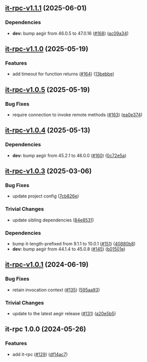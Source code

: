 ## [it-rpc-v1.1.1](https://github.com/achingbrain/it/compare/it-rpc-1.1.0...it-rpc-1.1.1) (2025-06-01)

### Dependencies

* **dev:** bump aegir from 46.0.5 to 47.0.16 ([#168](https://github.com/achingbrain/it/issues/168)) ([ac09a34](https://github.com/achingbrain/it/commit/ac09a34bbf8117d90d307638943c5f34724697bb))

## [it-rpc-v1.1.0](https://github.com/achingbrain/it/compare/it-rpc-1.0.5...it-rpc-1.1.0) (2025-05-19)

### Features

* add timeout for function returns ([#164](https://github.com/achingbrain/it/issues/164)) ([13bebbe](https://github.com/achingbrain/it/commit/13bebbe4b10c7d98148ea5b63f462aa5bb1f3a2b))

## [it-rpc-v1.0.5](https://github.com/achingbrain/it/compare/it-rpc-1.0.4...it-rpc-1.0.5) (2025-05-19)

### Bug Fixes

* require connection to invoke remote methods ([#163](https://github.com/achingbrain/it/issues/163)) ([ea0e374](https://github.com/achingbrain/it/commit/ea0e374c49979fb4a4428a5dea21f7bde6f3a12f))

## [it-rpc-v1.0.4](https://github.com/achingbrain/it/compare/it-rpc-1.0.3...it-rpc-1.0.4) (2025-05-13)

### Dependencies

* **dev:** bump aegir from 45.2.1 to 46.0.0 ([#160](https://github.com/achingbrain/it/issues/160)) ([0c72e5a](https://github.com/achingbrain/it/commit/0c72e5a14c16439d5d9db75a7a701b21ac6f7290))

## [it-rpc-v1.0.3](https://github.com/achingbrain/it/compare/it-rpc-1.0.2...it-rpc-1.0.3) (2025-03-06)

### Bug Fixes

* update project config ([7cb826e](https://github.com/achingbrain/it/commit/7cb826ed356e8e43b7ffea51727096c2ce87fe21))

### Trivial Changes

* update sibling dependencies ([84e8531](https://github.com/achingbrain/it/commit/84e8531e30b55865afda41509ea7b9f521e6bd73))

### Dependencies

* bump it-length-prefixed from 9.1.1 to 10.0.1 ([#151](https://github.com/achingbrain/it/issues/151)) ([40880b8](https://github.com/achingbrain/it/commit/40880b8a1f9b684ba54aafe2c489ea584ec9d06c))
* **dev:** bump aegir from 44.1.4 to 45.0.8 ([#145](https://github.com/achingbrain/it/issues/145)) ([b01501e](https://github.com/achingbrain/it/commit/b01501e36e5085446f459dac95ea91f0304aca1a))

## [it-rpc-v1.0.1](https://github.com/achingbrain/it/compare/it-rpc-1.0.0...it-rpc-1.0.1) (2024-06-19)


### Bug Fixes

* retain invocation context ([#135](https://github.com/achingbrain/it/issues/135)) ([595aa93](https://github.com/achingbrain/it/commit/595aa932da6e338b1711f231109f6cc1d4f947c5))


### Trivial Changes

* update to the latest aegir release ([#131](https://github.com/achingbrain/it/issues/131)) ([a20e5b5](https://github.com/achingbrain/it/commit/a20e5b54142fd5c7db19d360f5456a8c2747cc3e))

## it-rpc 1.0.0 (2024-05-26)


### Features

* add it-rpc ([#129](https://github.com/achingbrain/it/issues/129)) ([df14ac7](https://github.com/achingbrain/it/commit/df14ac771bcd3b4404a602832ef8f566a2d9b7ce))
